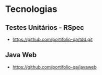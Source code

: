 # Tecnologias


## Testes Unitários - RSpec
* https://github.com/portifolio-qa/tdd.git

## Java Web

 * https://github.com/portifolio-qa/javaweb

